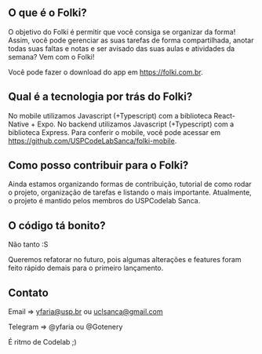 ## O que é o Folki?

O objetivo do Folki é permitir que você consiga se organizar da forma! Assim, você pode gerenciar as suas tarefas de forma compartilhada, anotar todas suas faltas e notas e ser avisado das suas aulas e atividades da semana? Vem com o Folki!

Você pode fazer o download do app em https://folki.com.br. 

## Qual é a tecnologia por trás do Folki?

No mobile utilizamos Javascript (+Typescript) com a biblioteca React-Native + Expo. No backend utilizamos Javascript (+Typescript) com a biblioteca Express. Para conferir o mobile, você pode acessar em https://github.com/USPCodeLabSanca/folki-mobile.

## Como posso contribuir para o Folki?

Ainda estamos organizando formas de contribuição, tutorial de como rodar o projeto, organização de tarefas e listando o mais importante. Atualmente, o projeto é mantido pelos membros do USPCodelab Sanca.

## O código tá bonito?

Não tanto :S

Queremos refatorar no futuro, pois algumas alterações e features foram feito rápido demais para o primeiro lançamento.

## Contato

Email => yfaria@usp.br ou uclsanca@gmail.com

Telegram => @yfaria ou @Gotenery

É ritmo de Codelab ;)
